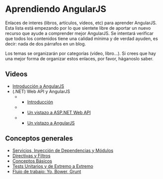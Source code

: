 Aprendiendo AngularJS
=====================

Enlaces de interes (libros, artículos, vídeos, etc) para aprender AngularJS. Esta lista está empezando por lo que sientete libre de aportar un nuevo recurso que ayude a comprender mejor AngularJS. Se intentará verificar que todos los contenidos tiene una calidad mínima y de verdad ayuden, es decir: nada de dos párrafos en un blog.

Los temas se organizarán por categorías (vídeo, libro...). Si crees que hay una mejor forma de organizar estos enlaces, por favor, háganoslo saber.


## Videos

* [Introducción a AngularJS](http://youtu.be/nj6l4_N6qFI)
* (.NET) Web API y AngularJS
    * - [Introducción](http://youtu.be/ee3AIUVgF1M)
    * - [Un vistazo a ASP.NET Web API](http://youtu.be/gYNV9Couw0I)
    * - [Un vistazo a AngularJS](http://youtu.be/ROFYPESiWpY)

## Conceptos generales

* [Servicios, Inyección de Dependencias y Módulos](http://blog.koalite.com/2013/05/angularjs-servicios-inyeccion-de-dependencias-y-modulos/)
* [Directivas y Filtros](http://blog.koalite.com/2013/06/angularjs-directivas-y-filtros/)
* [Conceptos Básicos](http://blog.koalite.com/2013/05/angularjs-conceptos-basicos/)
* [Tests Unitarios y de Extremo a Extremo](http://blog.koalite.com/2013/06/angularjs-tests-unitarios-y-de-extremo-a-extremo/)
* [Flujo de trabajo: Yo, Bower, Grunt](https://github.com/jacarma/ngpro/wiki)
